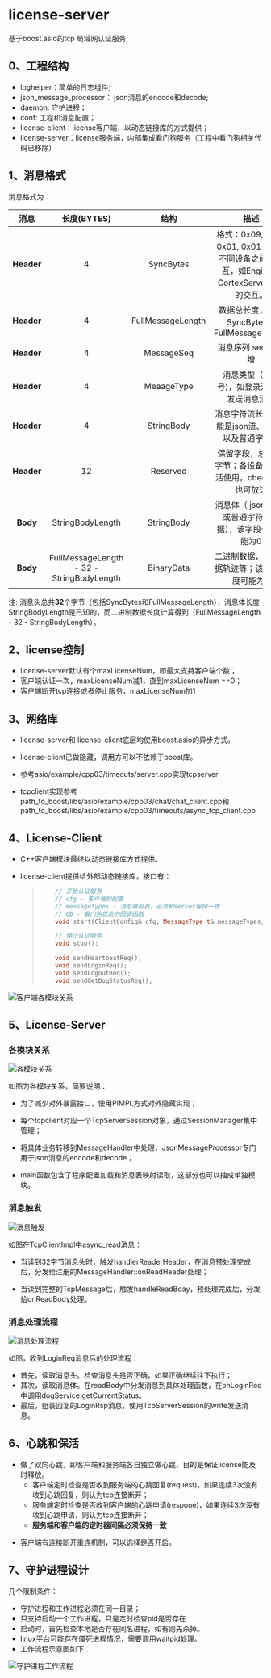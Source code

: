 # license-server
基于boost.asio的tcp 局域网认证服务
## 0、工程结构

+ loghelper：简单的日志组件;
+ json_message_processor： json消息的encode和decode;
+ daemon: 守护进程；
+ conf: 工程和消息配置；
+ license-client：license客户端，以动态链接库的方式提供；
+ license-server：license服务端，内部集成看门狗服务（工程中看门狗相关代码已移除）

## 1、消息格式

消息格式为：

|        消息        |        长度(BYTES)        |        结构         |                             描述                             |
| :----------------: | :-----------------: | :----------------------------------------------------------: | :----------------------------------------------------------: |
| **Header** | 4 |    SyncBytes    | 格式：0x09, 0x6f, 0x01, 0x01，表示不同设备之间的交互，如Engine和CortexServer之间的交互。 |
| **Header** | 4 | FullMessageLength |       数据总长度，包括SyncBytes和FullMessageLength        |
| **Header** | 4 |     MessageSeq     |                  消息序列 seq ，递增                  |
| **Header** | 4 |     MeaageType     |    消息类型（消息号)，如登录消息或发送消息消息    |
| **Header** | 4 |     StringBody     |                      消息字符流长度，可能是json流、xml流以及普通字符流                      |
| **Header** | 12 |      Reserved       |      保留字段，总共12字节；各设备之间灵活使用，checksum也可放这      |
|  **Body**  |  StringBodyLength  |        StringBody   |                     消息体（ json或xml或普通字符串数据），该字段长度可能为0                     |
|  **Body**  |  FullMessageLength - 32 - StringBodyLength  |        BinaryData        |                  二进制数据，图片数据轨迹等；该字段长度可能为0                  |

注: 消息头总共**32**个字节（包括SyncBytes和FullMessageLength），消息体长度StringBodyLength是已知的，而二进制数据长度计算得到（FullMessageLength - 32 - StringBodyLength）。

## 2、license控制

+ license-server默认有个maxLicenseNum，即最大支持客户端个数；
+ 客户端认证一次，maxLicenseNum减1，直到maxLicenseNum ==0；
+ 客户端断开tcp连接或者停止服务，maxLicenseNum加1

## 3、网络库

+ license-server和 license-client底层均使用boost.asio的异步方式。

+ license-client已做隐藏，调用方可以不依赖于boost库。
+ 参考asio/example/cpp03/timeouts/server.cpp实现tcpserver
+ tcpclient实现参考path_to_boost/libs/asio/example/cpp03/chat/chat_client.cpp和path_to_boost/libs/asio/example/cpp03/timeouts/async_tcp_client.cpp

## 4、License-Client

+ C++客户端模块最终以动态链接库方式提供。

+ license-client提供给外部动态链接库，接口有：

  > ```cpp
  > 	// 开始认证服务
  > 	// cfg - 客户端的配置
  > 	// messageTypes - 消息映射表，必须和server保持一致
  > 	// cb - 看门狗状态的回调函数
  > 	void start(ClientConfig& cfg, MessageType_t& messageTypes, std::function<void(int)> cb);
  > 
  > 	// 停止认证服务
  > 	void stop();
  > 
  > 	void sendHeartbeatReq();
  > 	void sendLoginReq();
  > 	void sendLogoutReq();
  > 	void sendGetDogStatusReq();
  > ```



![客户端各模块关系](doc/image/客户端各模块关系.png) 

## 5、License-Server


### 各模块关系
![各模块关系](doc/image/服务端各模块关系.png)

如图为各模块关系，简要说明：

+ 为了减少对外暴露接口，使用PIMPL方式对外隐藏实现；

+ 每个tcpclient对应一个TcpServerSession对象，通过SessionManager集中管理；

+ 将具体业务转移到MessageHandler中处理，JsonMessageProcessor专门用于json消息的encode和decode；

+ main函数包含了程序配置加载和消息表映射读取，这部分也可以抽成单独模块。

### 消息触发  

![消息触发](doc/image/消息触发.png)

如图在TcpClientImpl中async_read消息：

+ 当读到32字节消息头时，触发handlerReaderHeader，在消息预处理完成后，分发给注册的MessageHandler::onReadHeader处理；

+ 当读到完整的TcpMessage后，触发handleReadBoay，预处理完成后，分发给onReadBody处理。

### 消息处理流程  
![消息处理流程 ](doc/image/消息处理流程.png)

如图，收到LoginReq消息后的处理流程：

+ 首先，读取消息头。检查消息头是否正确，如果正确继续往下执行；
+ 其次，读取消息体。在readBody中分发消息到具体处理函数，在onLoginReq中调用dogService.getCurrentStatus。
+ 最后，组装回复的LoginRsp消息，使用TcpServerSession的write发送消息。

## 6、心跳和保活

- 做了双向心跳，即客户端和服务端各自独立做心跳，目的是保证license能及时释放。
  - 客户端定时检查是否收到服务端的心跳回复(request)，如果连续3次没有收到心跳回复，则认为tcp连接断开；
  - 服务端定时检查是否收到客户端的心跳申请(respone)，如果连续3次没有收到心跳申请，则认为tcp连接断开；
  - **服务端和客户端的定时器间隔必须保持一致**

+ 客户端有连接断开重连机制，可以选择是否开启。

## 7、守护进程设计

几个限制条件：

+ 守护进程和工作进程必须在同一目录；
+ 只支持启动一个工作进程，只是定时检查pid是否存在
+ 启动时，首先检查本地是否存在同名进程，如有则先杀掉。
+ linux平台可能存在僵死进程情况，需要调用waitpid处理。
+ 工作流程示意图如下：

![守护进程工作流程](doc/image/守护进程工作流程.png)